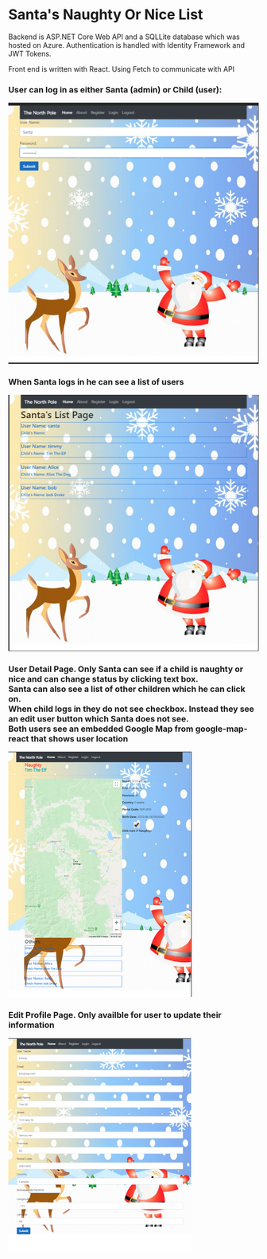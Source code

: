 # Santa's Naughty Or Nice List

<p>Backend is ASP.NET Core Web API and a SQLLite database which was hosted on Azure.  Authentication is handled with Identity Framework and JWT Tokens.</p>

<p>Front end is written with React.  Using Fetch to communicate with API</p>

<h3>User can log in as either Santa (admin) or Child (user):</h3>

<img src="https://github.com/switch900/SantaNaughtyOrNiceList/blob/master/Images/LoginPage.png?raw=true" />

<h3>When Santa logs in he can see a list of users</h3>
  
<img src="https://github.com/switch900/SantaNaughtyOrNiceList/blob/master/Images/SantaList.png?raw=true" />

<h3>User Detail Page.  Only Santa can see if a child is naughty or nice and can change status by clicking text box.<br>
       Santa can also see a list of other children which he can click on.<br>
       When child logs in they do not see checkbox.  Instead they see an edit user button which Santa does not see.<br>
     Both users see an embedded Google Map from google-map-react that shows user location</h3>

<img src="https://github.com/switch900/SantaNaughtyOrNiceList/blob/master/Images/SantaDetailPage.png?raw=true"/>

<h3>Edit Profile Page.  Only availble for user to update their information</h3>

<img src="https://github.com/switch900/SantaNaughtyOrNiceList/blob/master/Images/EditProfilePage.png?raw=true" />
